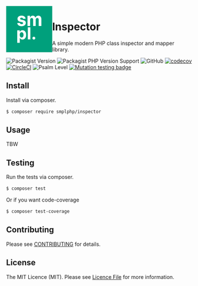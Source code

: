<img src="smpl-logo.png" alt="SMPL" align="left">

# Inspector

A simple modern PHP class inspector and mapper library.

![Packagist Version](https://img.shields.io/packagist/v/smplphp/inspector)
![Packagist PHP Version Support](https://img.shields.io/packagist/php-v/smplphp/inspector)
![GitHub](https://img.shields.io/github/license/smplphp/inspector)
[![codecov](https://codecov.io/gh/smplphp/inspector/branch/main/graph/badge.svg?token=FHJ41NQMTA)](https://codecov.io/gh/smplphp/inspector)
[![CircleCI](https://circleci.com/gh/smplphp/inspector/tree/main.svg?style=shield)](https://circleci.com/gh/smplphp/inspector/tree/main)
![Psalm Level](https://shepherd.dev/github/smplphp/inspector/level.svg)
[![Mutation testing badge](https://img.shields.io/endpoint?style=flat&url=https%3A%2F%2Fbadge-api.stryker-mutator.io%2Fgithub.com%2Fsmplphp%2Finspector%2Fmain)](https://dashboard.stryker-mutator.io/reports/github.com/smplphp/inspector/main)

## Install

Install via composer.

```bash
$ composer require smplphp/inspector
```

## Usage

TBW

## Testing

Run the tests via composer.

```bash
$ composer test
```

Or if you want code-coverage

```bash
$ composer test-coverage
```

## Contributing

Please see [CONTRIBUTING](CONTRIBUTING.md) for details.

## License

The MIT Licence (MIT). Please see [Licence File](https://github.com/smplphp/inspector/blob/main/LICENSE.md) for more information.